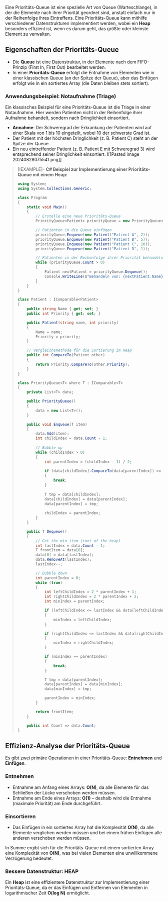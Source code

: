 Eine Prioritäts-Queue ist eine spezielle Art von Queue (Warteschlange), in der die Elemente nach ihrer Priorität geordnet sind, anstatt einfach nur in der Reihenfolge ihres Eintreffens. Eine Prioritäts-Queue kann mithilfe verschiedener Datenstrukturen implementiert werden, wobei ein **Heap** besonders effizient ist, wenn es darum geht, das größte oder kleinste Element zu verwalten.

## Eigenschaften der Prioritäts-Queue

- Die **Queue** ist eine Datenstruktur, in der Elemente nach dem FIFO-Prinzip (First In, First Out) bearbeitet werden.
- In einer **Prioritäts-Queue** erfolgt die Entnahme von Elementen wie in einer klassischen Queue (an der Spitze der Queue), aber das Einfügen erfolgt wie in ein sortiertes Array (die Daten bleiben stets sortiert).

### Anwendungsbeispiel: Notaufnahme (Triage)

Ein klassisches Beispiel für eine Prioritäts-Queue ist die Triage in einer Notaufnahme. Hier werden Patienten nicht in der Reihenfolge ihrer Aufnahme behandelt, sondern nach Dringlichkeit einsortiert. 

- **Annahme**: Der Schweregrad der Erkrankung der Patienten wird auf einer Skala von 1 bis 10 eingeteilt, wobei 10 der schwerste Grad ist.
- Der Patient mit der höchsten Dringlichkeit (z. B. Patient C) steht an der Spitze der Queue.
- Ein neu eintreffender Patient (z. B. Patient E mit Schweregrad 3) wird entsprechend seiner Dringlichkeit einsortiert.
![[Pasted image 20240828075541.png]]

> [!EXAMPLE]- **C# Beispiel zur Implementierung einer Prioritäts-Queue mit einem Heap:**
> ```csharp
> using System;
> using System.Collections.Generic;
>
> class Program
> {
>     static void Main()
>     {
>         // Erstelle eine neue Prioritäts-Queue
>         PriorityQueue<Patient> priorityQueue = new PriorityQueue<Patient>();
>
>         // Patienten in die Queue einfügen
>         priorityQueue.Enqueue(new Patient("Patient A", 2));
>         priorityQueue.Enqueue(new Patient("Patient B", 5));
>         priorityQueue.Enqueue(new Patient("Patient C", 10));
>         priorityQueue.Enqueue(new Patient("Patient D", 1));
>
>         // Patienten in der Reihenfolge ihrer Priorität behandeln
>         while (priorityQueue.Count > 0)
>         {
>             Patient nextPatient = priorityQueue.Dequeue();
>             Console.WriteLine($"Behandeln von: {nextPatient.Name} mit Dringlichkeit {nextPatient.Priority}");
>         }
>     }
> }
>
> class Patient : IComparable<Patient>
> {
>     public string Name { get; set; }
>     public int Priority { get; set; }
>
>     public Patient(string name, int priority)
>     {
>         Name = name;
>         Priority = priority;
>     }
>
>     // Vergleichsmethode für die Sortierung im Heap
>     public int CompareTo(Patient other)
>     {
>         return Priority.CompareTo(other.Priority);
>     }
> }
>
> class PriorityQueue<T> where T : IComparable<T>
> {
>     private List<T> data;
>
>     public PriorityQueue()
>     {
>         data = new List<T>();
>     }
>
>     public void Enqueue(T item)
>     {
>         data.Add(item);
>         int childIndex = data.Count - 1;
>         
>         // Bubble up
>         while (childIndex > 0)
>         {
>             int parentIndex = (childIndex - 1) / 2;
>             
>             if (data[childIndex].CompareTo(data[parentIndex]) >= 0)
>             {
>                 break;
>             }
>             
>             T tmp = data[childIndex];
>             data[childIndex] = data[parentIndex];
>             data[parentIndex] = tmp;
>             
>             childIndex = parentIndex;
>         }
>     }
>
>     public T Dequeue()
>     {
>         // Get the min item (root of the heap)
>         int lastIndex = data.Count - 1;
>         T frontItem = data[0];
>         data[0] = data[lastIndex];
>         data.RemoveAt(lastIndex);
>         lastIndex--;
>
>         // Bubble down
>         int parentIndex = 0;
>         while (true)
>         {
>             int leftChildIndex = 2 * parentIndex + 1;
>             int rightChildIndex = 2 * parentIndex + 2;
>             int minIndex = parentIndex;
>
>             if (leftChildIndex <= lastIndex && data[leftChildIndex].CompareTo(data[minIndex]) < 0)
>             {
>                 minIndex = leftChildIndex;
>             }
>
>             if (rightChildIndex <= lastIndex && data[rightChildIndex].CompareTo(data[minIndex]) < 0)
>             {
>                 minIndex = rightChildIndex;
>             }
>
>             if (minIndex == parentIndex)
>             {
>                 break;
>             }
>
>             T tmp = data[parentIndex];
>             data[parentIndex] = data[minIndex];
>             data[minIndex] = tmp;
>
>             parentIndex = minIndex;
>         }
>
>         return frontItem;
>     }
>
>     public int Count => data.Count;
> }
> ```


## Effizienz-Analyse der Prioritäts-Queue

Es gibt zwei primäre Operationen in einer Prioritäts-Queue: **Entnehmen** und **Einfügen**.

### Entnehmen

- Entnahme am Anfang eines Arrays: **O(N)**, da alle Elemente für das Schließen der Lücke verschoben werden müssen.
- Entnahme am Ende eines Arrays: **O(1)** – deshalb wird die Entnahme (maximale Priorität) am Ende durchgeführt.

### Einsortieren

- Das Einfügen in ein sortiertes Array hat die Komplexität **O(N)**, da alle Elemente verglichen werden müssen und bei einem frühen Einfügen alle anderen verschoben werden müssen.

In Summe ergibt sich für die Prioritäts-Queue mit einem sortierten Array eine Komplexität von **O(N)**, was bei vielen Elementen eine unwillkommene Verzögerung bedeutet.

### Bessere Datenstruktur: HEAP

Ein **Heap** ist eine effizientere Datenstruktur zur Implementierung einer Prioritäts-Queue, da er das Einfügen und Entfernen von Elementen in logarithmischer Zeit **O(log N)** ermöglicht.
